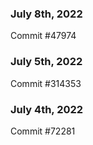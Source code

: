 ### July 8th, 2022

Commit #47974

### July 5th, 2022

Commit #314353


### July 4th, 2022

Commit #72281
